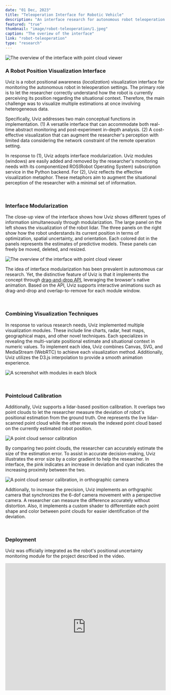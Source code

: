 ```yaml
---
date: "01 Dec, 2023"
title: "Teleoperation Interface for Robotic Vehicle"
description: "An interface research for autonomous robot teleoperation with focus on positional uncertainty"
featured: "true"
thumbnail: "image/robot-teleoperation/1.jpeg"
caption: "The overiew of the interface"
link: "robot-teleoperation"
type: "research"
---
```


![The overview of the interface with point cloud viewer](/image/robot-teleoperation/5.jpeg)

### A Robot Position Visualization Interface

Uviz is a robot positional awareness (*localization*) visualization interface for monitoring the autonomous robot in teleoperation settings. The primary role is to let the researcher correctly understand how the robot is currently perceiving its position regarding the situational context. Therefore, the main challenge was to visualize multiple estimations at once involving heterogeneous data.

Specifically, Uviz addresses two main conceptual functions in implementation. (1) A versatile interface that can accommodate both real-time abstract monitoring and post-experiment in-depth analysis. (2) A cost-effective visualization that can augment the researcher's perception with limited data considering the network constraint of the remote operation setting.

In response to (1), Uviz adopts interface modularization. Uviz modules (windows) are easily added and removed by the researcher's monitoring needs with its componentized ROS(Robot Operating System) subscription service in the Python backend. For (2), Uviz reflects the effective visualization metaphor. These metaphors aim to augment the situational perception of the researcher with a minimal set of information.

<br>

### Interface Modularization

The close-up view of the interface shows how Uviz shows different types of information simultaneously through modularization. The large panel on the left shows the visualization of the robot lidar. The three panels on the right show how the robot understands its current position in terms of optimization, spatial uncertainty, and orientation. Each colored dot in the panels represents the estimates of predictive models. These panels can freely be moved, deleted, and resized. 

![The overview of the interface with point cloud viewer](/image/robot-teleoperation/1.jpeg)

The idea of interface modularization has been prevalent in autonomous car research.
Yet, the distinctive feature of Uviz is that it implements the concept through [drag-and-drop API](https://developer.mozilla.org/en-US/docs/Web/API/HTML_Drag_and_Drop_API), leveraging the browser's native animation.
Based on the API, Uviz supports interactive animations such as drag-and-drop and overlap-to-remove for each module window.

<br>

### Combining Visualization Techniques

In response to various research needs, Uviz implemented multiple visualization modules. These include line charts, radar, heat maps, geographical maps, and other novel techniques. Each specializes in revealing the multi-variate positional estimate and situational context in numeric values. To implement each idea, Uviz combines Canvas, SVG, and MediaStream (WebRTC) to achieve each visualization method. Additionally, Uviz utilizes the D3.js interpolation to provide a smooth animation experience.

![A screenshot with modules in each block](/image/robot-teleoperation/2.jpeg)

<br>

### Pointcloud Calibration

Additionally, Uviz supports a lidar-based position calibration. It overlaps two point clouds to let the researcher measure the deviation of robot's positional estimation from the ground truth. One represents the live lidar-scanned point cloud while the other reveals the indexed point cloud based on the currently estimated robot position.

![A point cloud sensor calibration](/image/robot-teleoperation/3.jpeg)

By comparing two point clouds, the researcher can accurately estimate the size of the estimation error. To assist in accurate decision-making, Uviz illustrates the error size by a color gradient to help the researcher. In interface, the pink indicates an increase in deviation and cyan indicates the increasing proximity between the two. 

![A point cloud sensor calibration, in orthographic camera](/image/robot-teleoperation/4.jpeg)

Addtionally, to increase the precision, Uviz implements an orthgraphic camera that synchronizes the 6-dof camera movement with a perspective camera. A researcher can measure the difference accurately without distortion. Also, it implements a custom shader to differentiate each point shape and color between point clouds for easier identification of the deviation.

<br>

### Deployment

Uviz was officially integrated as the robot's positional uncertainty monitoring module for the project described in the video.

<iframe width="100%" height="400" src="https://www.youtube.com/embed/VUA8uCPbid4?si=LuZ3STM_L2tZCIoD" title="YouTube video player" frameborder="0" allow="accelerometer; autoplay; clipboard-write; encrypted-media; gyroscope; picture-in-picture; web-share" allowfullscreen></iframe>